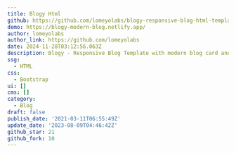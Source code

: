 ```yaml
---
title: Blogy Html
github: https://github.com/lomeyolabs/blogy-responsive-blog-html-template
demo: https://blogy-modern-blog.netlify.app/
author: lomeyolabs
author_link: https://github.com/lomeyolabs
date: 2024-11-28T03:12:56.063Z
description: Blogy - Responsive Blog Template with modern blog card and blog details page
ssg:
  - HTML
css:
  - Bootstrap
ui: []
cms: []
category:
  - Blog
draft: false
publish_date: '2021-03-11T06:55:49Z'
update_date: '2023-08-09T04:46:42Z'
github_star: 21
github_fork: 10
---
```

